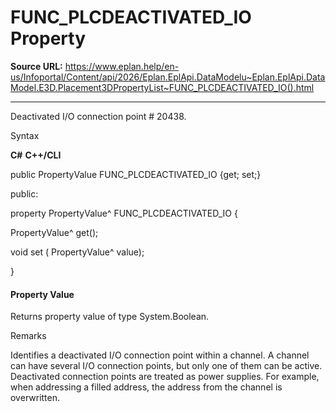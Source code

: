 # FUNC_PLCDEACTIVATED_IO Property

**Source URL:** https://www.eplan.help/en-us/Infoportal/Content/api/2026/Eplan.EplApi.DataModelu~Eplan.EplApi.DataModel.E3D.Placement3DPropertyList~FUNC_PLCDEACTIVATED_IO().html

---

Deactivated I/O connection point # 20438.

Syntax

**C#**
**C++/CLI**


public PropertyValue FUNC_PLCDEACTIVATED_IO {get; set;}

public:

property PropertyValue^ FUNC_PLCDEACTIVATED_IO {

   PropertyValue^ get();

   void set (    PropertyValue^ value);

}


#### Property Value

Returns property value of type System.Boolean.

Remarks

Identifies a deactivated I/O connection point within a channel. A channel can have several I/O connection points, but only one of them can be active. Deactivated connection points are treated as power supplies. For example, when addressing a filled address, the address from the channel is overwritten.
